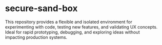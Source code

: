 # secure-sand-box
This repository provides a flexible and isolated environment for experimenting with code, testing new features, and validating UX concepts. Ideal for rapid prototyping, debugging, and exploring ideas without impacting production systems.
